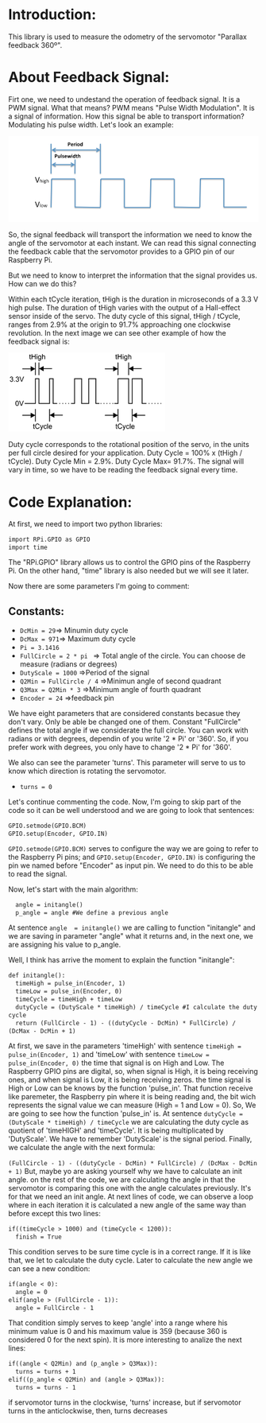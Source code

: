 # Introduction:
  This library is used to measure the odometry of the servomotor "Parallax feedback 360º".
  
# About Feedback Signal:
   Firt one, we need to undestand the operation of feedback signal.
  It is a PWM signal. What that means? PWM means "Pulse Width Modulation". It is a signal of information. 
  How this signal be able to transport information? Modulating his pulse width. Let's look an example:
  
  ![can not load the image](https://github.com/TheRoboticsClub/2018-colab-FernandoGonzalez/blob/master/docs/pwm_signal.png)
  
   So, the signal feedback will transport the information we need to know the angle of the servomotor at each instant.
   We can read this signal connecting the feedback cable that the servomotor provides to a GPIO pin of our Raspberry Pi.
   
   But we need to know to interpret the information that the signal provides us. How can we do this?
   
   Within each tCycle iteration, tHigh is the duration in microseconds of a 3.3 V high pulse. The duration of tHigh varies with  the  output  of  a  Hall-effect  sensor  inside  of  the  servo. The  duty  cycle  of  this  signal, tHigh / tCycle, ranges from 2.9% at the origin to 91.7% approaching one clockwise revolution.
   In the next image we can see other example of how the feedback signal is:
   
   ![can not load the image](https://github.com/TheRoboticsClub/2018-colab-FernandoGonzalez/blob/master/docs/feedback_signal.png)
   
   Duty cycle corresponds to the rotational position of the servo, in the units per full circle desired for your application.
   Duty Cycle = 100% x (tHigh / tCycle). Duty Cycle Min = 2.9%. Duty Cycle Max= 91.7%.
   The signal will vary in time, so we have to be reading the feedback signal every time.
  
# Code Explanation:

   At first, we need to import two python libraries:
    
    import RPi.GPIO as GPIO
    import time
   The "RPi.GPIO" library allows us to control the GPIO pins of the Raspberry Pi. On the other hand, "time" library is also needed but we will see it later.
   
   Now there are some parameters I'm going to comment:
   
## Constants:
   * ``DcMin = 29``=> Minumin duty cycle
   * ``DcMax = 971``=> Maximum duty cycle
   * ``Pi = 3.1416``
   * ``FullCircle = 2 * pi `` => Total angle of the circle. You can choose de measure (radians or degrees)
   * ``DutyScale = 1000`` =>Period of the signal
   * ``Q2Min = FullCircle / 4`` =>Minimun angle of second quadrant
   * ``Q3Max = Q2Min * 3`` =>Minimum angle of fourth quadrant
   * ``Encoder = 24`` =>feedback pin

  We have eight parameters that are considered constants becasue they don't vary. Only be able be changed one of them. Constant "FullCircle" defines the total angle if we considerate the full circle. You can work with radians or with degrees, dependin of you write '2 * Pi' or '360'. So, if you prefer work with degrees, you only have to change '2 * Pi' for '360'.
  
  We also can see the parameter 'turns'. This parameter will serve to us to know which direction is rotating the servomotor.
  * ``turns = 0``
      
  Let's continue commenting the code. Now, I'm going to skip part of the code so it can be well understood and we are going to look that sentences:
  ```
  GPIO.setmode(GPIO.BCM)
  GPIO.setup(Encoder, GPIO.IN)
  ```
  ``GPIO.setmode(GPIO.BCM)`` serves to configure the way we are going to refer to the Raspberry Pi pins; and ``GPIO.setup(Encoder, GPIO.IN)`` is configuring the pin we named before "Encoder" as input pin. We need to do this to be able to read the signal.
  
  Now, let's start with the main algorithm:
  
  ```
    angle = initangle()
    p_angle = angle #We define a previous angle 
  ```
  At sentence ``angle  = initangle()`` we are calling to function "initangle" and we are saving in parameter "angle" what it returns and, in the next one, we are assigning his value to p_angle.
  
  Well, I think has arrive the moment to explain the function "initangle":
  ```
  def initangle():
    timeHigh = pulse_in(Encoder, 1)
    timeLow = pulse_in(Encoder, 0)
    timeCycle = timeHigh + timeLow
    dutyCycle = (DutyScale * timeHigh) / timeCycle #I calculate the duty cycle
    return (FullCircle - 1) - ((dutyCycle - DcMin) * FullCircle) / (DcMax - DcMin + 1)
  
  ```
  At first, we save  in the parameters 'timeHigh' with sentence ``timeHigh = pulse_in(Encoder, 1)`` and 'timeLow' with sentence ``timeLow = pulse_in(Encoder, 0)`` the time that signal is on High and Low. The Raspberry GPIO pins are digital, so, when signal is High, it is being receiving ones, and when signal is Low, it is being receiving zeros. the time signal is High or Low can be knows by the function 'pulse_in'. That function receive like paremeter, the Raspberry pin where it is being reading and, the bit wich represents the signal value we can measure (High = 1 and Low = 0). So, We are going to see how the function 'pulse_in' is.
At sentence ``dutyCycle = (DutyScale * timeHigh) / timeCycle`` we are calculating the duty cycle as quotient of 'timeHIGH' and 'timeCycle'. It is being multiplicated by 'DutyScale'. We have to remember 'DutyScale' is the signal period. 
Finally, we calculate the angle with the next formula: 

```(FullCircle - 1) - ((dutyCycle - DcMin) * FullCircle) / (DcMax - DcMin + 1)```
But, maybe yo are asking yourself why we have to calculate an init angle. on the rest of the code, we are calculating the angle in that the servomotor is comparing this one with the angle calculates previously. It's for that we need an init angle.
At next lines of code, we can observe a loop where in each iteration it is calculated a new angle of the same way than before except this two lines:
```
if((timeCycle > 1000) and (timeCycle < 1200)):
  finish = True
```
This condition serves to be sure time cycle is in a correct range. If it is like that, we let to calculate the duty cycle.
Later to calculate the new angle we can see a new condition:
```
if(angle < 0):
  angle = 0
elif(angle > (FullCircle - 1)):
  angle = FullCircle - 1

```
That condition simply serves to keep 'angle' into a range where his minimum value is 0 and his maximum value is 359 (because 360 is considered 0 for the next spin).
It is more interesting to analize the next lines:
```
if((angle < Q2Min) and (p_angle > Q3Max)):
  turns = turns + 1
elif((p_angle < Q2Min) and (angle > Q3Max)):
  turns = turns - 1
```
if servomotor turns in the clockwise, 'turns' increase, but if servomotor turns in the anticlockwise, then, turns decreases
